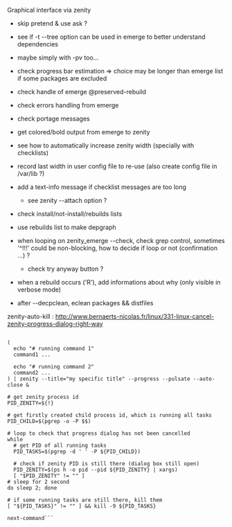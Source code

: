 Graphical interface via zenity
- skip pretend & use ask ?

- see if -t --tree option can be used in emerge to better understand dependencies
- maybe simply with -pv too...
- check progress bar estimation => choice may be longer than emerge list if some packages are excluded

- check handle of emerge @preserved-rebuild
- check errors handling from emerge
- check portage messages

- get colored/bold output from emerge to zenity

- see how to automatically increase zenity width (specially with checklists)
- record last width in user config file to re-use (also create config file in /var/lib ?)
- add a text-info message if checklist messages are too long
	- see zenity --attach option ?

- check install/not-install/rebuilds lists
- use rebuilds list to make depgraph
- when looping on zenity_emerge --check, check grep control, sometimes '^!!!' could be non-blocking, how to decide if loop or not (confirmation ...) ?
	- check try anyway button ?

- when a rebuild occurs ('R'), add informations about why (only visible in verbose mode)

- after --decpclean, eclean packages && distfiles

zenity-auto-kill : 
http://www.bernaerts-nicolas.fr/linux/331-linux-cancel-zenity-progress-dialog-right-way
```...

(
  echo "# running command 1"
  command1 ...

  echo "# running command 2"
  command2 ...
) | zenity --title="my specific title" --progress --pulsate --auto-close &

# get zenity process id
PID_ZENITY=${!}

# get firstly created child process id, which is running all tasks
PID_CHILD=$(pgrep -o -P $$)

# loop to check that progress dialog has not been cancelled
while
  # get PID of all running tasks
  PID_TASKS=$(pgrep -d ' ' -P ${PID_CHILD})

  # check if zenity PID is still there (dialog box still open)
  PID_ZENITY=$(ps h -o pid --pid ${PID_ZENITY} | xargs)
  [ "$PID_ZENITY" != "" ]  
# sleep for 2 second
do sleep 2; done

# if some running tasks are still there, kill them
[ "${PID_TASKS}" != "" ] && kill -9 ${PID_TASKS}

next-command```
